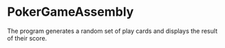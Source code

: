 # PokerGameAssembly
  The program generates a random set of play cards and displays the result of their score.
